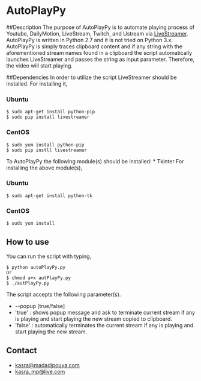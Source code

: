 # AutoPlayPy
##Description
The purpose of AutoPlayPy is to automate playing process of Youtube, DailyMotion, LiveStream, Twitch, and Ustream via [LiveStreamer](https://github.com/chrippa/livestreamer).
AutoPlayPy is written in Python 2.7 and it is not tried on Python 3.x. AutoPlayPy is simply traces clipboard content and if any string with the aforementioned stream names found in a clipboard the script automatically launches LiveStreamer and passes the string as input parameter. Therefore, the video will start playing.

##Dependencies
In order to utilize the script LiveStreamer should be installed. For installing it,
### Ubuntu
	$ sudo apt-get install python-pip
	$ sudo pip install livestreamer
### CentOS
	$ sudo yum install python-pip 
	$ sudo pip instll livestreamer
To AutoPlayPy the following module(s) should be installed:
	* Tkinter
For installing the above module(s),
### Ubuntu
	$ sudo apt-get install python-tk
### CentOS
	$ sudo yum install 
## How to use  
You can run the script with typing,

	$ python autoPlayPy.py
	Or  
	$ chmod a+x autPlayPy.py  
	$ ./autPlayPy.py  
	
The script accepts the following parameter(s).  
* --popup [true/false]  
 * 'true' : shows popup message and ask to terminate current stream if any is playing and start playing the new stream copied to clipboard.  
 * 'false' : automatically terminates the current stream if any is playing and start playing the new stream.
 
## Contact
* kasra@madadipouya.com  
* kasra_mp@live.com  
	
	

